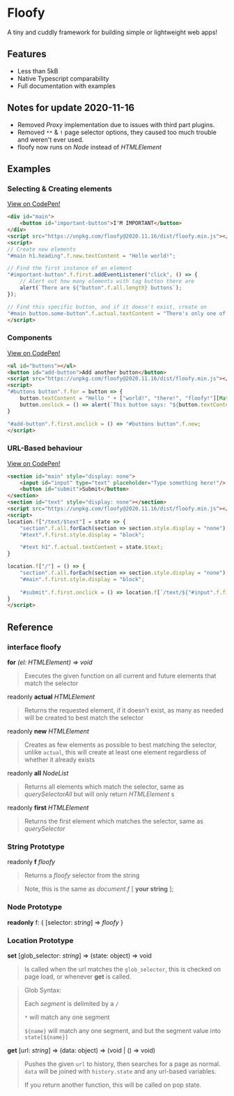 # Floofy

A tiny and cuddly framework for building simple or lightweight web apps!

## Features

- Less than 5kB
- Native Typescript comparability
- Full documentation with examples

## Notes for update 2020-11-16
* Removed _Proxy_ implementation due to issues with third part plugins.
* Removed `**` & `!` page selector options, they caused too much trouble and weren't ever used.
* floofy now runs on _Node_ instead of _HTMLElement_

## Examples

### Selecting & Creating elements

[View on CodePen!](https://codepen.io/SirPandaNugget/pen/ZEOprRG)

```html
<div id="main">
	<button id="important-button">I'M IMPORTANT</button>
</div>
<script src="https://unpkg.com/floofy@2020.11.16/dist/floofy.min.js"></script>
<script>
// Create new elements
"#main h1.heading".f.new.textContent = "Hello world!";

// Find the first instance of an element
"#important-button".f.first.addEventListener("click", () => {
	// Alert out how many elements with tag button there are
	alert(`There are ${"button".f.all.length} buttons`);
});

// Find this specific button, and if it doesn't exist, create on
"#main button.some-button".f.actual.textContent = "There's only one of me!";
</script>	
```

### Components

[View on CodePen!](https://codepen.io/SirPandaNugget/pen/mdEmoyO)

```html
<ul id="buttons"></ul>
<button id="add-button">Add another button</button>
<script src="https://unpkg.com/floofy@2020.11.16/dist/floofy.min.js"></script>
<script>
"#buttons button".f.for = button => {
	button.textContent = "Hello " + ["world!", "there!", "floofy!"][Math.floor(Math.random() * 3)];
	button.onclick = () => alert(`This button says: "${button.textContent}"`);
}

"#add-button".f.first.onclick = () => "#buttons button".f.new;
</script>
```

### URL-Based behaviour

[View on CodePen!](https://codepen.io/SirPandaNugget/pen/pobPYLY)

```html
<section id="main" style="display: none">
	<input id="input" type="text" placeholder="Type something here!"/>
	<button id="submit">Submit</button>
</section>
<section id="text" style="display: none"></section>
<script src="https://unpkg.com/floofy@2020.11.16/dist/floofy.min.js"></script>
<script>
location.f["/text/$text"] = state => {
	"section".f.all.forEach(section => section.style.display = "none");
	"#text".f.first.style.display = "block";

	"#text h1".f.actual.textContent = state.$text;
}

location.f["/"] = () => {
	"section".f.all.forEach(section => section.style.display = "none");
	"#main".f.first.style.display = "block";
	
	"#submit".f.first.onclick = () => location.f[`/text/${"#input".f.first.value}`]({});
}
</script>
```

## Reference

### interface **floofy**

**for** *(el: HTMLElement) => void*

> Executes the given function on all current and future elements that match the selector

readonly **actual** *HTMLElement*

> Returns the requested element, if it doesn't exist, as many as needed will be created to best match the selector

readonly **new** *HTMLElement*

> Creates as few elements as possible to best matching the selector, unlike `actual`, this will create at least one element regardless of whether it already exists

readonly **all** *NodeList*

> Returns all elements which match the selector, same as _querySelectorAll_ but will only return _HTMLElement_ s

readonly **first** *HTMLElement*

> Returns the first element which matches the selector, same as _querySelector_

### String Prototype

readonly **f** *floofy*

> Returns a *floofy* selector from the string

> Note, this is the same as _document.f_ [ **your string** ];

### Node Prototype

**readonly** f: { [selector: *string*] => *floofy* }

### Location Prototype

**set** [glob_selector: *string*] => (state: object) => void

> Is called when the url matches the `glob_selector`, this is checked on page load, or whenever **get** is called.

> Glob Syntax:
>
> Each _segment_ is delimited by a `/`
>
> `*` will match any one segment
> 
> `${name}` will match any one segment, and but the segment value into `state[${name}]`

**get** [url: *string*] => (data: object) => (void | () => void)

> Pushes the given `url` to history, then searches for a page as normal. `data` will be joined with `history.state` and any url-based variables.
>
> If you return another function, this will be called on pop state.